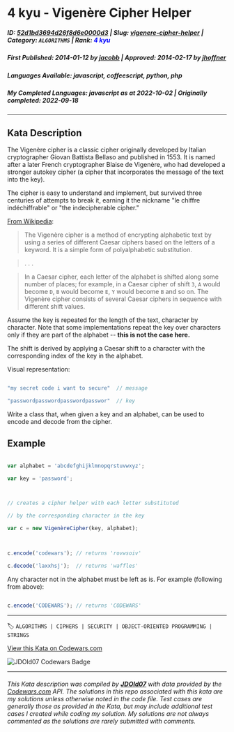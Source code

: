 # 4 kyu - Vigenère Cipher Helper

##### **ID**: [52d1bd3694d26f8d6e0000d3](https://www.codewars.com/kata/52d1bd3694d26f8d6e0000d3) | **Slug**: [vigenere-cipher-helper](https://www.codewars.com/kata/52d1bd3694d26f8d6e0000d3) | **Category**: `ALGORITHMS` | **Rank**: <span style="color:blue">4 kyu</span>

##### **First Published**: 2014-01-12 ***by*** [jacobb](https://www.codewars.com/users/jacobb) | **Approved**: 2014-02-17 ***by*** [jhoffner](https://www.codewars.com/users/jhoffner)

##### **Languages Available**: javascript, coffeescript, python, php

##### **My Completed Languages**: javascript ***as at*** 2022-10-02 | **Originally completed**: 2022-09-18

---

## Kata Description


The Vigenère cipher is a classic cipher originally developed by Italian cryptographer Giovan Battista Bellaso and published in 1553. It is named after a later French cryptographer Blaise de Vigenère, who had developed a stronger autokey cipher (a cipher that incorporates the message of the text into the key). 



The cipher is easy to understand and implement, but survived three centuries of attempts to break it, earning it the nickname "le chiffre indéchiffrable" or "the indecipherable cipher."



[From Wikipedia](https://en.wikipedia.org/wiki/Vigen%C3%A8re_cipher):



> The Vigenère cipher is a method of encrypting alphabetic text by using a series of different Caesar ciphers based on the letters of a keyword. It is a simple form of polyalphabetic substitution.

>

> . . .

>

> In a Caesar cipher, each letter of the alphabet is shifted along some number of places; for example, in a Caesar cipher of shift `3`, `A` would become `D`, `B` would become `E`, `Y` would become `B` and so on. The Vigenère cipher consists of several Caesar ciphers in sequence with different shift values.



Assume the key is repeated for the length of the text, character by character. Note that some implementations repeat the key over characters only if they are part of the alphabet -- **this is not the case here.**



The shift is derived by applying a Caesar shift to a character with the corresponding index of the key in the alphabet.



Visual representation:

```javascript

"my secret code i want to secure"  // message

"passwordpasswordpasswordpasswor"  // key

```

Write a class that, when given a key and an alphabet, can be used to encode and decode from the cipher.



## Example

```javascript

var alphabet = 'abcdefghijklmnopqrstuvwxyz';

var key = 'password';



// creates a cipher helper with each letter substituted

// by the corresponding character in the key

var c = new VigenèreCipher(key, alphabet);



c.encode('codewars'); // returns 'rovwsoiv'

c.decode('laxxhsj');  // returns 'waffles'

```

Any character not in the alphabet must be left as is. For example (following from above):

```javascript

c.encode('CODEWARS'); // returns 'CODEWARS'

```

---


🏷 `ALGORITHMS | CIPHERS | SECURITY | OBJECT-ORIENTED PROGRAMMING | STRINGS`


[View this Kata on Codewars.com](https://www.codewars.com/kata/52d1bd3694d26f8d6e0000d3)

![](https://www.codewars.com/users/jdold07/badges/large "JDOld07 Codewars Badge")

---

###### *This Kata description was compiled by [**JDOld07**](https://tpstech.dev) with data provided by the [Codewars.com](https://www.codewars.com) API.  The solutions in this repo associated with this kata are my solutions unless otherwise noted in the code file.  Test cases are generally those as provided in the Kata, but may include additional test cases I created while coding my solution.  My solutions are not always commented as the solutions are rarely submitted with comments.*
